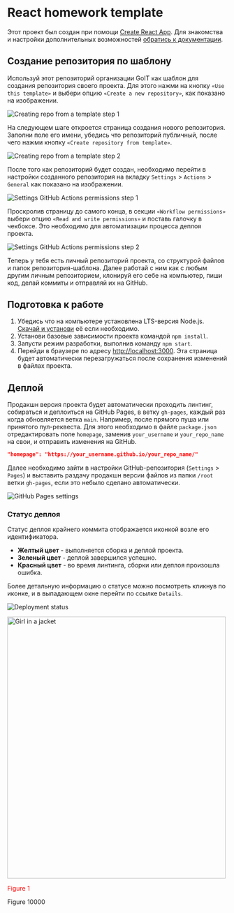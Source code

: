 <header>

<style>

text-color. {

color: blue;

font-size: 16px;

}

</style>

</header>

# React homework template

Этот проект был создан при помощи [Create React App](https://github.com/facebook/create-react-app).
Для знакомства и настройки дополнительных возможностей
[обратись к документации](https://facebook.github.io/create-react-app/docs/getting-started).

## Создание репозитория по шаблону

Используй этот репозиторий организации GoIT как шаблон для создания репозитория своего проекта. Для
этого нажми на кнопку `«Use this template»` и выбери опцию `«Create a new repository»`, как показано
на изображении.

![Creating repo from a template step 1](./assets/template-step-1.png)

На следующем шаге откроется страница создания нового репозитория. Заполни поле его имени, убедись
что репозиторий публичный, после чего нажми кнопку `«Create repository from template»`.

![Creating repo from a template step 2](./assets/template-step-2.png)

После того как репозиторий будет создан, необходимо перейти в настройки созданного репозитория на
вкладку `Settings` > `Actions` > `General` как показано на изображении.

![Settings GitHub Actions permissions step 1](./assets/gh-actions-perm-1.png)

Проскролив страницу до самого конца, в секции `«Workflow permissions»` выбери опцию
`«Read and write permissions»` и поставь галочку в чекбоксе. Это необходимо для автоматизации
процесса деплоя проекта.

![Settings GitHub Actions permissions step 2](./assets/gh-actions-perm-2.png)

Теперь у тебя есть личный репозиторий проекта, со структурой файлов и папок репозитория-шаблона.
Далее работай с ним как с любым другим личным репозиторием, клонируй его себе на компьютер, пиши
код, делай коммиты и отправляй их на GitHub.

## Подготовка к работе

1. Убедись что на компьютере установлена LTS-версия Node.js.
   [Скачай и установи](https://nodejs.org/en/) её если необходимо.
2. Установи базовые зависимости проекта командой `npm install`.
3. Запусти режим разработки, выполнив команду `npm start`.
4. Перейди в браузере по адресу [http://localhost:3000](http://localhost:3000). Эта страница будет
   автоматически перезагружаться после сохранения изменений в файлах проекта.

## Деплой

Продакшн версия проекта будет автоматически проходить линтинг, собираться и деплоиться на GitHub
Pages, в ветку `gh-pages`, каждый раз когда обновляется ветка `main`. Например, после прямого пуша
или принятого пул-реквеста. Для этого необходимо в файле `package.json` отредактировать поле
`homepage`, заменив `your_username` и `your_repo_name` на свои, и отправить изменения на GitHub.

```json
"homepage": "https://your_username.github.io/your_repo_name/"
```

Далее необходимо зайти в настройки GitHub-репозитория (`Settings` > `Pages`) и выставить раздачу
продакшн версии файлов из папки `/root` ветки `gh-pages`, если это небыло сделано автоматически.

![GitHub Pages settings](./assets/repo-settings.png)

### Статус деплоя

Статус деплоя крайнего коммита отображается иконкой возле его идентификатора.

- **Желтый цвет** - выполняется сборка и деплой проекта.
- **Зеленый цвет** - деплой завершился успешно.
- **Красный цвет** - во время линтинга, сборки или деплоя произошла ошибка.

Более детальную информацию о статусе можно посмотреть кликнув по иконке, и в выпадающем окне перейти
по ссылке `Details`.

![Deployment status](./assets/deploy-status.png)

<div>
<img src="https://www.leben-und-erziehen.de/sites/default/files/styles/4x3__900x675/public/promieltern/990154-tom-hardy-neu-q.webp?itok=Te7fDJsG" alt="Girl in a jacket" width="500" height="600">
<p style="color: red;">Figure 1</p>
<p class="text-color">Figure 10000</p>
</div>
